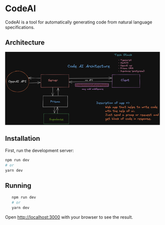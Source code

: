 # CodeAI

CodeAI is a tool for automatically generating code from natural language specifications. 

## Architecture
![Architecture image](./public/img/codeai.png)
## Installation

First, run the development server:

```bash
npm run dev
# or
yarn dev
```
## Running
    
 ```bash 
    npm run dev
    # or
    yarn dev
```


Open [http://localhost:3000](http://localhost:3000) with your browser to see the result.
